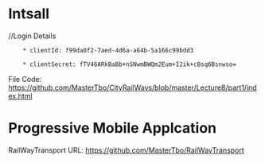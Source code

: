 # Intsall

//Login Details

        * clientId: f99da0f2-7aed-4d6a-a64b-5a166c99bdd3

        * clientSecret: fTV46ARkBaBb+nSNwmBWQm2Eum+I2ik+cBsq6Bsnwso=


File Code: https://github.com/MasterTbo/CityRailWays/blob/master/Lecture8/part1/index.html

# Progressive Mobile Applcation

RailWayTransport URL: https://github.com/MasterTbo/RailWayTransport